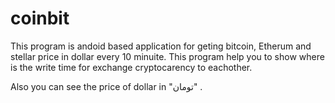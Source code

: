 # coinbit
This program is andoid based application  for geting bitcoin, Etherum and stellar price in dollar every 10 minuite.
This program help you to show where is the write time for exchange cryptocarency to eachother.

Also you can see the price of dollar in "تومان" .

